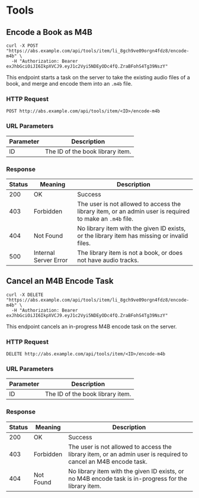 # Tools

## Encode a Book as M4B

```shell
curl -X POST "https://abs.example.com/api/tools/item/li_8gch9ve09orgn4fdz8/encode-m4b" \
  -H "Authorization: Bearer exJhbGciOiJI6IkpXVCJ9.eyJ1c2Vyi5NDEyODc4fQ.ZraBFohS4Tg39NszY"
```

This endpoint starts a task on the server to take the existing audio files of a book, and merge and encode them into an `.m4b` file.

### HTTP Request

`POST http://abs.example.com/api/tools/item/<ID>/encode-m4b`

### URL Parameters

Parameter | Description
--------- | -----------
ID | The ID of the book library item.

### Response

Status | Meaning | Description
------ | ------- | -----------
200 | OK | Success
403 | Forbidden | The user is not allowed to access the library item, or an admin user is required to make an `.m4b` file.
404 | Not Found | No library item with the given ID exists, or the library item has missing or invalid files.
500 | Internal Server Error | The library item is not a book, or does not have audio tracks.


## Cancel an M4B Encode Task

```shell
curl -X DELETE "https://abs.example.com/api/tools/item/li_8gch9ve09orgn4fdz8/encode-m4b" \
  -H "Authorization: Bearer exJhbGciOiJI6IkpXVCJ9.eyJ1c2Vyi5NDEyODc4fQ.ZraBFohS4Tg39NszY"
```

This endpoint cancels an in-progress M4B encode task on the server.

### HTTP Request

`DELETE http://abs.example.com/api/tools/item/<ID>/encode-m4b`

### URL Parameters

Parameter | Description
--------- | -----------
ID | The ID of the book library item.

### Response

Status | Meaning | Description
------ | ------- | -----------
200 | OK | Success
403 | Forbidden | The user is not allowed to access the library item, or an admin user is required to cancel an M4B encode task.
404 | Not Found | No library item with the given ID exists, or no M4B encode task is in-progress for the library item.

